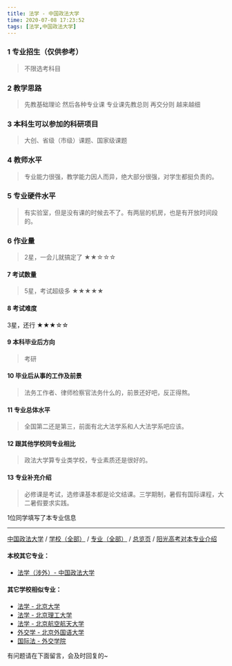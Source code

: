 ```yaml
---
title: 法学 - 中国政法大学
time: 2020-07-08 17:23:52
tags: [法学,中国政法大学]
---
```

### 1 专业招生（仅供参考）  
> 不限选考科目 


### 2 教学思路
> 先教基础理论 然后各种专业课 专业课先教总则 再交分则 越来越细


### 3 本科生可以参加的科研项目
>  大创、省级（市级）课题、国家级课题


### 4 教师水平
> 专业能力很强，教学能力因人而异，绝大部分很强，对学生都挺负责的。


### 5 专业硬件水平
> 有实验室，但是没有课的时候去不了。有两层的机房，也是有开放时间段的。


### 6 作业量
>2星，一会儿就搞定了
★★☆☆☆


#### 7 考试数量
>5星，考试超级多
★★★★★


#### 8 考试难度
> 
3星，还行
★★★☆☆


#### 9 本科毕业后方向
> 考研


#### 10 毕业后从事的工作及前景
> 法务工作者、律师检察官法务什么的，前景还好吧，反正得熬。


#### 11 专业总体水平
> 全国第二还是第三，前面有北大法学系和人大法学系吧应该。


#### 12 跟其他学校同专业相比
> 政法大学算专业类学校，专业素质还是很好的。


#### 13 专业补充介绍
> 必修课是考试，选修课基本都是论文结课。三学期制，暑假有国际课程，大二暑假要求实践。

1位同学填写了本专业信息
***
[中国政法大学](http://www.jianshu.com/p/36811c43b40c) / [学校（全部）](http://www.jianshu.com/p/3efa6bcca419) / [专业（全部）](http://www.jianshu.com/p/2d4c6d3552c2) / [总览页](http://www.jianshu.com/p/445daeb4fa00) / [阳光高考对本专业介绍](http://gaokao.chsi.com.cn/sch/zyk/view.do?schId=73394671&specId=73381155
)
#### 本校其它专业：
- [法学（涉外）- 中国政法大学](http://www.jianshu.com/p/efa227dc5624)

#### 其它学校相似专业：
- [法学 - 北京大学](http://www.jianshu.com/p/67bf7fc84283)
- [法学 - 北京理工大学](http://www.jianshu.com/p/a1edd0b533fb)
- [法学 - 北京航空航天大学](https://www.jianshu.com/p/fc471907e297)
- [外交学 - 北京外国语大学](http://www.jianshu.com/p/1fd62a7bd5ad)
- [国际法 - 外交学院](http://www.jianshu.com/p/041f7cb60325)

有问题请在下面留言，会及时回复的~